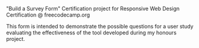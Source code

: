 
"Build a Survey Form" Certification project for Responsive Web Design Certification @ freecodecamp.org

This form is intended to demonstrate the possible questions for a user study evaluating the effectiveness of the tool developed during my honours project.
